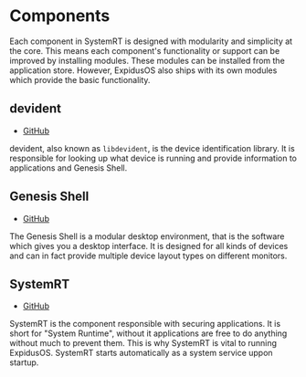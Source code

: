 # Components

Each component in SystemRT is designed with modularity and simplicity at the core. This means each component's functionality or support can be improved by installing modules.
These modules can be installed from the application store. However, ExpidusOS also ships with its own modules which provide the basic functionality.

## devident

* [GitHub](https://github.com/ExpidusOS/libdevident)

devident, also known as `libdevident`, is the device identification library. It is responsible for looking up what device is running and provide information to applications
and Genesis Shell.

## Genesis Shell

* [GitHub](https://github.com/ExpidusOS/genesis)

The Genesis Shell is a modular desktop environment, that is the software which gives you a desktop interface. It is designed for all kinds of devices and can in fact provide
multiple device layout types on different monitors.

## SystemRT

* [GitHub](https://github.com/ExpidusOS/systemrt)

SystemRT is the component responsible with securing applications. It is short for "System Runtime", without it applications are free to do anything without much to prevent them.
This is why SystemRT is vital to running ExpidusOS. SystemRT starts automatically as a system service uppon startup.
